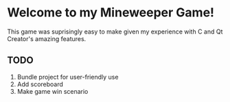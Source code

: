 # Welcome to my Mineweeper Game!

This game was suprisingly easy to make given my experience with C and Qt Creator's amazing features. 

## TODO

<ol>
  <li>Bundle project for user-friendly use</li>
  <li>Add scoreboard</li>
  <li>Make game win scenario</li>
</ol>
